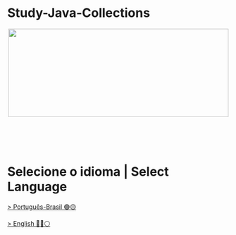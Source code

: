 # Study-Java-Collections
<div align="center"><img decoding="async" loading="lazy" width="500" height="200" src="https://2.bp.blogspot.com/-faInQl4c_aE/VGclnD9CJEI/AAAAAAAAF6Q/7DFsCqgkTfE/s1600/Collections%2BFramework%2BJava.png"></div>
</br>
</br>
</br>
</br>

 # Selecione o idioma | Select Language

[> Português-Brasil 🟢🟡]()

[> English 🔵🔴⚪]()
